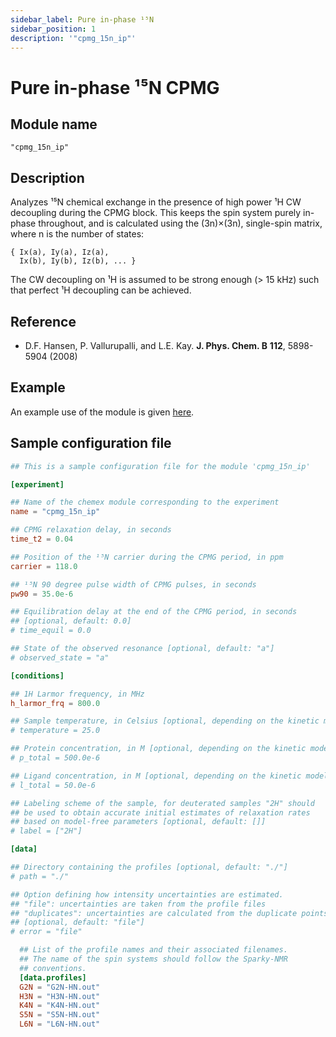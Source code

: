 ```yaml
---
sidebar_label: Pure in-phase ¹⁵N
sidebar_position: 1
description: '"cpmg_15n_ip"'
---
```


# Pure in-phase ¹⁵N CPMG

## Module name

`"cpmg_15n_ip"`

## Description

Analyzes ¹⁵N chemical exchange in the presence of high power ¹H CW decoupling
during the CPMG block. This keeps the spin system purely in-phase throughout,
and is calculated using the (3n)×(3n), single-spin matrix, where n is the number
of states:

    { Ix(a), Iy(a), Iz(a),
      Ix(b), Iy(b), Iz(b), ... }

The CW decoupling on ¹H is assumed to be strong enough (> 15 kHz) such that
perfect ¹H decoupling can be achieved.

## Reference

- D.F. Hansen, P. Vallurupalli, and L.E. Kay. **J. Phys. Chem. B** **112**,
  5898-5904 (2008)

## Example

An example use of the module is given
[here](https://github.com/gbouvignies/chemex/tree/master/examples/Experiments/CPMG_15N_IP/).

## Sample configuration file

```toml title="experiment.toml"
## This is a sample configuration file for the module 'cpmg_15n_ip'

[experiment]

## Name of the chemex module corresponding to the experiment
name = "cpmg_15n_ip"

## CPMG relaxation delay, in seconds
time_t2 = 0.04

## Position of the ¹⁵N carrier during the CPMG period, in ppm
carrier = 118.0

## ¹⁵N 90 degree pulse width of CPMG pulses, in seconds
pw90 = 35.0e-6

## Equilibration delay at the end of the CPMG period, in seconds
## [optional, default: 0.0]
# time_equil = 0.0

## State of the observed resonance [optional, default: "a"]
# observed_state = "a"

[conditions]

## 1H Larmor frequency, in MHz
h_larmor_frq = 800.0

## Sample temperature, in Celsius [optional, depending on the kinetic model]
# temperature = 25.0

## Protein concentration, in M [optional, depending on the kinetic model]
# p_total = 500.0e-6

## Ligand concentration, in M [optional, depending on the kinetic model]
# l_total = 50.0e-6

## Labeling scheme of the sample, for deuterated samples "2H" should
## be used to obtain accurate initial estimates of relaxation rates
## based on model-free parameters [optional, default: []]
# label = ["2H"]

[data]

## Directory containing the profiles [optional, default: "./"]
# path = "./"

## Option defining how intensity uncertainties are estimated.
## "file": uncertainties are taken from the profile files
## "duplicates": uncertainties are calculated from the duplicate points
## [optional, default: "file"]
# error = "file"

  ## List of the profile names and their associated filenames.
  ## The name of the spin systems should follow the Sparky-NMR
  ## conventions.
  [data.profiles]
  G2N = "G2N-HN.out"
  H3N = "H3N-HN.out"
  K4N = "K4N-HN.out"
  S5N = "S5N-HN.out"
  L6N = "L6N-HN.out"
```
